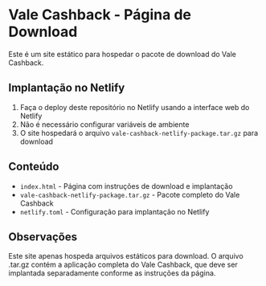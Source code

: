 # Vale Cashback - Página de Download

Este é um site estático para hospedar o pacote de download do Vale Cashback.

## Implantação no Netlify

1. Faça o deploy deste repositório no Netlify usando a interface web do Netlify
2. Não é necessário configurar variáveis de ambiente
3. O site hospedará o arquivo `vale-cashback-netlify-package.tar.gz` para download

## Conteúdo

- `index.html` - Página com instruções de download e implantação
- `vale-cashback-netlify-package.tar.gz` - Pacote completo do Vale Cashback
- `netlify.toml` - Configuração para implantação no Netlify

## Observações

Este site apenas hospeda arquivos estáticos para download. O arquivo .tar.gz contém a aplicação completa do Vale Cashback, que deve ser implantada separadamente conforme as instruções da página.